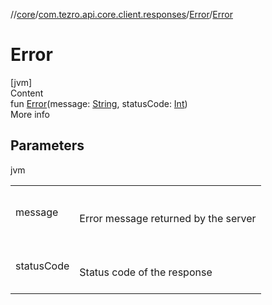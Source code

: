 //[core](../../../index.md)/[com.tezro.api.core.client.responses](../index.md)/[Error](index.md)/[Error](-error.md)



# Error  
[jvm]  
Content  
fun [Error](-error.md)(message: [String](https://kotlinlang.org/api/latest/jvm/stdlib/kotlin/-string/index.html), statusCode: [Int](https://kotlinlang.org/api/latest/jvm/stdlib/kotlin/-int/index.html))  
More info  


## Parameters  
  
jvm  
  
| | |
|---|---|
| <a name="com.tezro.api.core.client.responses/Error/Error/#kotlin.String#kotlin.Int/PointingToDeclaration/"></a>message| <a name="com.tezro.api.core.client.responses/Error/Error/#kotlin.String#kotlin.Int/PointingToDeclaration/"></a><br><br>Error message returned by the server<br><br>|
| <a name="com.tezro.api.core.client.responses/Error/Error/#kotlin.String#kotlin.Int/PointingToDeclaration/"></a>statusCode| <a name="com.tezro.api.core.client.responses/Error/Error/#kotlin.String#kotlin.Int/PointingToDeclaration/"></a><br><br>Status code of the response<br><br>|
  
  



